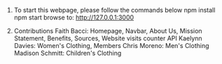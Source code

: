 1. To start this webpage, please follow the commands below
    npm install
    npm start
    browse to: http://127.0.0.1:3000

2. Contributions
    Faith Bacci: Homepage, Navbar, About Us, Mission Statement, Benefits, Sources, Website visits counter API
    Kaelynn Davies: Women's Clothing, Members
    Chris Moreno: Men's Clothing
    Madison Schmitt: Children's Clothing
